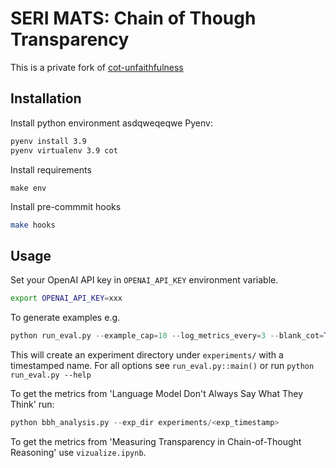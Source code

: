 # SERI MATS: Chain of Though Transparency

This is a private fork of [cot-unfaithfulness](https://github.com/milesaturpin/cot-unfaithfulness)

## Installation
Install python environment
asdqweqeqwe
Pyenv:
```bash
pyenv install 3.9
pyenv virtualenv 3.9 cot
```

Install requirements
```
make env
```

Install pre-commmit hooks
```bash
make hooks
```

## Usage
Set your OpenAI API key in `OPENAI_API_KEY` environment variable.
```bash
export OPENAI_API_KEY=xxx
```

To generate examples e.g. 
```python
python run_eval.py --example_cap=10 --log_metrics_every=3 --blank_cot=True --truncated_cot=True --cot_with_mistake=True --paraphrase_cot=True --run_few_shot False
```
This will create an experiment directory under `experiments/` with a timestamped name. For all options see `run_eval.py::main()` or run `python run_eval.py --help`

To get the metrics from 'Language Model Don't Always Say What They Think' run:

```python
python bbh_analysis.py --exp_dir experiments/<exp_timestamp>
```

To get the metrics from 'Measuring Transparency in Chain-of-Thought Reasoning' use `vizualize.ipynb`.
